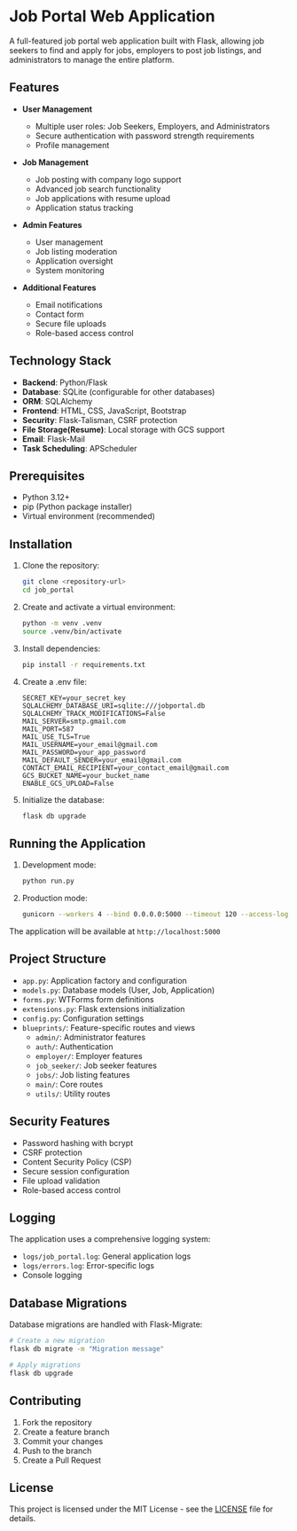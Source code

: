 # Job Portal Web Application

A full-featured job portal web application built with Flask, allowing job seekers to find and apply for jobs, employers to post job listings, and administrators to manage the entire platform.

## Features

- **User Management**
  - Multiple user roles: Job Seekers, Employers, and Administrators
  - Secure authentication with password strength requirements
  - Profile management

- **Job Management**
  - Job posting with company logo support
  - Advanced job search functionality
  - Job applications with resume upload
  - Application status tracking

- **Admin Features**
  - User management
  - Job listing moderation
  - Application oversight
  - System monitoring

- **Additional Features**
  - Email notifications
  - Contact form
  - Secure file uploads
  - Role-based access control

## Technology Stack

- **Backend**: Python/Flask
- **Database**: SQLite (configurable for other databases)
- **ORM**: SQLAlchemy
- **Frontend**: HTML, CSS, JavaScript, Bootstrap
- **Security**: Flask-Talisman, CSRF protection
- **File Storage(Resume)**: Local storage with GCS support
- **Email**: Flask-Mail
- **Task Scheduling**: APScheduler

## Prerequisites

- Python 3.12+
- pip (Python package installer)
- Virtual environment (recommended)

## Installation

1. Clone the repository:
   ```bash
   git clone <repository-url>
   cd job_portal
   ```

2. Create and activate a virtual environment:
   ```bash
   python -m venv .venv
   source .venv/bin/activate
   ```

3. Install dependencies:
   ```bash
   pip install -r requirements.txt
   ```

4. Create a .env file:
   ```
   SECRET_KEY=your_secret_key
   SQLALCHEMY_DATABASE_URI=sqlite:///jobportal.db
   SQLALCHEMY_TRACK_MODIFICATIONS=False
   MAIL_SERVER=smtp.gmail.com
   MAIL_PORT=587
   MAIL_USE_TLS=True
   MAIL_USERNAME=your_email@gmail.com
   MAIL_PASSWORD=your_app_password
   MAIL_DEFAULT_SENDER=your_email@gmail.com
   CONTACT_EMAIL_RECIPIENT=your_contact_email@gmail.com
   GCS_BUCKET_NAME=your_bucket_name
   ENABLE_GCS_UPLOAD=False
   ```

5. Initialize the database:
   ```bash
   flask db upgrade
   ```

## Running the Application

1. Development mode:
   ```bash
   python run.py
   ```

2. Production mode:
   ```bash
   gunicorn --workers 4 --bind 0.0.0.0:5000 --timeout 120 --access-logfile - --error-logfile - "app:create_app()"
   ```

The application will be available at `http://localhost:5000`

## Project Structure

- `app.py`: Application factory and configuration
- `models.py`: Database models (User, Job, Application)
- `forms.py`: WTForms form definitions
- `extensions.py`: Flask extensions initialization
- `config.py`: Configuration settings
- `blueprints/`: Feature-specific routes and views
  - `admin/`: Administrator features
  - `auth/`: Authentication
  - `employer/`: Employer features
  - `job_seeker/`: Job seeker features
  - `jobs/`: Job listing features
  - `main/`: Core routes
  - `utils/`: Utility routes

## Security Features

- Password hashing with bcrypt
- CSRF protection
- Content Security Policy (CSP)
- Secure session configuration
- File upload validation
- Role-based access control

## Logging

The application uses a comprehensive logging system:
- `logs/job_portal.log`: General application logs
- `logs/errors.log`: Error-specific logs
- Console logging

## Database Migrations

Database migrations are handled with Flask-Migrate:
```bash
# Create a new migration
flask db migrate -m "Migration message"

# Apply migrations
flask db upgrade
```

## Contributing

1. Fork the repository
2. Create a feature branch
3. Commit your changes
4. Push to the branch
5. Create a Pull Request

## License

This project is licensed under the MIT License - see the [LICENSE](LICENSE) file for details.